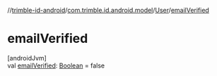 //[trimble-id-android](../../../index.md)/[com.trimble.id.android.model](../index.md)/[User](index.md)/[emailVerified](email-verified.md)

# emailVerified

[androidJvm]\
val [emailVerified](email-verified.md): [Boolean](https://kotlinlang.org/api/latest/jvm/stdlib/kotlin/-boolean/index.html) = false
